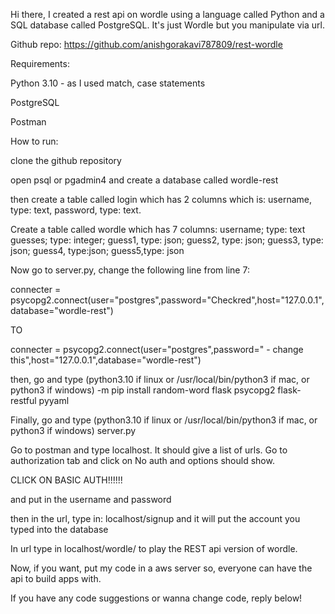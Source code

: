 Hi there, I created a rest api on wordle using a language called Python and a SQL database called PostgreSQL. It's just Wordle but you manipulate via url.

Github repo: https://github.com/anishgorakavi787809/rest-wordle



Requirements:

Python 3.10 - as I used match, case statements

PostgreSQL

Postman



How to run:

clone the github repository

open psql or pgadmin4 and create a database called wordle-rest

then create a table called login which has 2 columns which is: username, type: text, password, type: text.

Create a table called wordle which has 7 columns: username; type: text guesses; type: integer; guess1, type: json; guess2, type: json; guess3, type: json; guess4, type:json; guess5,type: json

Now go to server.py, change the following line from line 7:

connecter = psycopg2.connect(user="postgres",password="Checkred",host="127.0.0.1",database="wordle-rest")

TO

connecter = psycopg2.connect(user="postgres",password="<your password> - change this",host="127.0.0.1",database="wordle-rest")

then, go and type (python3.10 if linux or /usr/local/bin/python3 if mac, or python3 if windows) -m pip install random-word flask psycopg2 flask-restful pyyaml

Finally, go and type (python3.10 if linux or /usr/local/bin/python3 if mac, or python3 if windows) server.py

Go to postman and type localhost. It should give a list of urls. Go to authorization tab and click on No auth and options should show.

CLICK ON BASIC AUTH!!!!!!

and put in the username and password

then in the url, type in: localhost/signup and it will put the account you typed into the database

In url type in localhost/wordle/<the word you choose> to play the REST api version of wordle.

Now, if you want, put my code in a aws server so, everyone can have the api to build apps with.



If you have any code suggestions or wanna change code, reply below!
